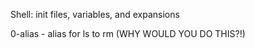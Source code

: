 Shell: init files, variables, and expansions

0-alias - alias for ls to rm (WHY WOULD YOU DO THIS?!)
